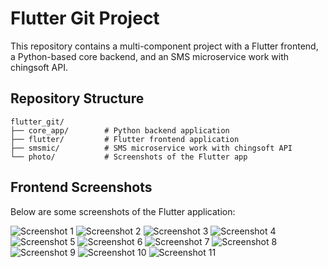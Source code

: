 # Flutter Git Project

This repository contains a multi-component project with a Flutter frontend, a Python-based core backend, and an SMS microservice work with chingsoft API.

## Repository Structure

```
flutter_git/
├── core_app/        # Python backend application
├── flutter/         # Flutter frontend application
├── smsmic/          # SMS microservice work with chingsoft API
└── photo/           # Screenshots of the Flutter app
```

## Frontend Screenshots

Below are some screenshots of the Flutter application:

![Screenshot 1](./photo/Screenshot_20250213_013227.png)
![Screenshot 2](./photo/Screenshot_20250213_013240.png)
![Screenshot 3](./photo/Screenshot_20250213_013257.png)
![Screenshot 4](./photo/Screenshot_20250213_013306.png)
![Screenshot 5](./photo/Screenshot_20250213_013815.png)
![Screenshot 6](./photo/Screenshot_20250213_013855.png)
![Screenshot 7](./photo/Screenshot_20250213_013920.png)
![Screenshot 8](./photo/Screenshot_20250213_014219.png)
![Screenshot 9](./photo/Screenshot_20250213_014246.png)
![Screenshot 10](./photo/Screenshot_20250213_014301.png)
![Screenshot 11](./photo/Screenshot_20250213_014436.png)
